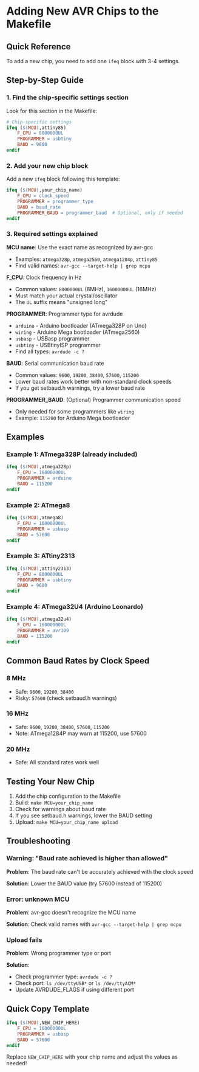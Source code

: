 # Adding New AVR Chips to the Makefile

## Quick Reference

To add a new chip, you need to add one `ifeq` block with 3-4 settings.

## Step-by-Step Guide

### 1. Find the chip-specific settings section

Look for this section in the Makefile:

```makefile
# Chip-specific settings
ifeq ($(MCU),attiny85)
    F_CPU = 8000000UL
    PROGRAMMER = usbtiny
    BAUD = 9600
endif
```

### 2. Add your new chip block

Add a new `ifeq` block following this template:

```makefile
ifeq ($(MCU),your_chip_name)
    F_CPU = clock_speed
    PROGRAMMER = programmer_type
    BAUD = baud_rate
    PROGRAMMER_BAUD = programmer_baud  # Optional, only if needed
endif
```

### 3. Required settings explained

**MCU name**: Use the exact name as recognized by avr-gcc
- Examples: `atmega328p`, `atmega2560`, `atmega1284p`, `attiny85`
- Find valid names: `avr-gcc --target-help | grep mcpu`

**F_CPU**: Clock frequency in Hz
- Common values: `8000000UL` (8MHz), `16000000UL` (16MHz)
- Must match your actual crystal/oscillator
- The `UL` suffix means "unsigned long"

**PROGRAMMER**: Programmer type for avrdude
- `arduino` - Arduino bootloader (ATmega328P on Uno)
- `wiring` - Arduino Mega bootloader (ATmega2560)
- `usbasp` - USBasp programmer
- `usbtiny` - USBtinyISP programmer
- Find all types: `avrdude -c ?`

**BAUD**: Serial communication baud rate
- Common values: `9600`, `19200`, `38400`, `57600`, `115200`
- Lower baud rates work better with non-standard clock speeds
- If you get setbaud.h warnings, try a lower baud rate

**PROGRAMMER_BAUD**: (Optional) Programmer communication speed
- Only needed for some programmers like `wiring`
- Example: `115200` for Arduino Mega bootloader

## Examples

### Example 1: ATmega328P (already included)

```makefile
ifeq ($(MCU),atmega328p)
    F_CPU = 16000000UL
    PROGRAMMER = arduino
    BAUD = 115200
endif
```

### Example 2: ATmega8

```makefile
ifeq ($(MCU),atmega8)
    F_CPU = 16000000UL
    PROGRAMMER = usbasp
    BAUD = 57600
endif
```

### Example 3: ATtiny2313

```makefile
ifeq ($(MCU),attiny2313)
    F_CPU = 8000000UL
    PROGRAMMER = usbtiny
    BAUD = 9600
endif
```

### Example 4: ATmega32U4 (Arduino Leonardo)

```makefile
ifeq ($(MCU),atmega32u4)
    F_CPU = 16000000UL
    PROGRAMMER = avr109
    BAUD = 115200
endif
```

## Common Baud Rates by Clock Speed

### 8 MHz
- Safe: `9600`, `19200`, `38400`
- Risky: `57600` (check setbaud.h warnings)

### 16 MHz
- Safe: `9600`, `19200`, `38400`, `57600`, `115200`
- Note: ATmega1284P may warn at 115200, use 57600

### 20 MHz
- Safe: All standard rates work well

## Testing Your New Chip

1. Add the chip configuration to the Makefile
2. Build: `make MCU=your_chip_name`
3. Check for warnings about baud rate
4. If you see setbaud.h warnings, lower the BAUD setting
5. Upload: `make MCU=your_chip_name upload`

## Troubleshooting

### Warning: "Baud rate achieved is higher than allowed"

**Problem**: The baud rate can't be accurately achieved with the clock speed

**Solution**: Lower the BAUD value (try 57600 instead of 115200)

### Error: unknown MCU

**Problem**: avr-gcc doesn't recognize the MCU name

**Solution**: Check valid names with `avr-gcc --target-help | grep mcpu`

### Upload fails

**Problem**: Wrong programmer type or port

**Solution**: 
- Check programmer type: `avrdude -c ?`
- Check port: `ls /dev/ttyUSB*` or `ls /dev/ttyACM*`
- Update AVRDUDE_FLAGS if using different port

## Quick Copy Template

```makefile
ifeq ($(MCU),NEW_CHIP_HERE)
    F_CPU = 16000000UL
    PROGRAMMER = usbasp
    BAUD = 57600
endif
```

Replace `NEW_CHIP_HERE` with your chip name and adjust the values as needed!